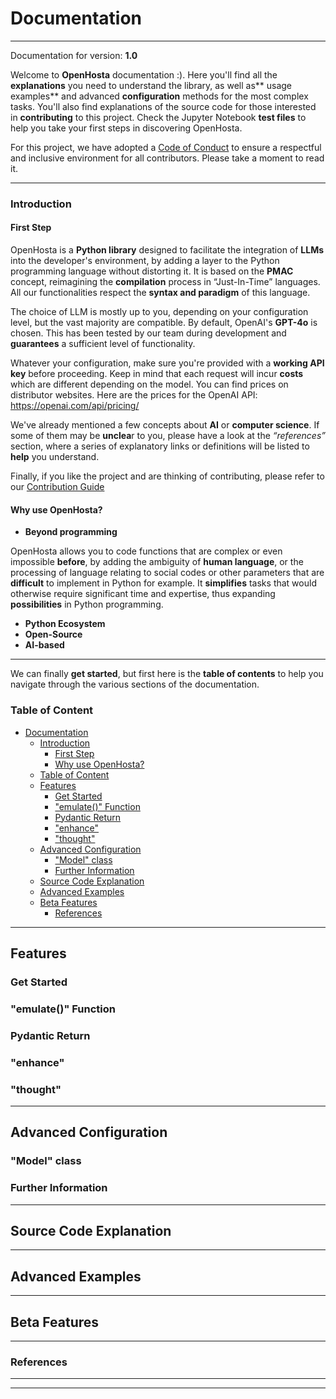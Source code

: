 # Documentation
___

Documentation for version: **1.0**

Welcome to **OpenHosta** documentation :). Here you'll find all the **explanations** you need to understand the library, as well as** usage examples** and advanced **configuration** methods for the most complex tasks. You'll also find explanations of the source code for those interested in **contributing** to this project. Check the Jupyter Notebook **test files** to help you take your first steps in discovering OpenHosta.

For this project, we have adopted a [Code of Conduct](CODE_OF_CONDUCT.md) to ensure a respectful and inclusive environment for all contributors. Please take a moment to read it.

___

### Introduction

#### First Step

OpenHosta is a **Python library** designed to facilitate the integration of **LLMs** into the developer's environment, by adding a layer to the Python programming language without distorting it. It is based on the **PMAC** concept, reimagining the **compilation** process in “Just-In-Time” languages. All our functionalities respect the **syntax and paradigm** of this language. 

The choice of LLM is mostly up to you, depending on your configuration level, but the vast majority are compatible. By default, OpenAI's **GPT-4o** is chosen. This has been tested by our team during development and **guarantees** a sufficient level of functionality. 

Whatever your configuration, make sure you're provided with a **working API key** before proceeding. Keep in mind that each request will incur **costs** which are different depending on the model. You can find prices on distributor websites. Here are the prices for the OpenAI API: https://openai.com/api/pricing/

We've already mentioned a few concepts about **AI** or **computer science**. If some of them may be **unclea**r to you, please have a look at the *“references”* section, where a series of explanatory links or definitions will be listed to **help** you understand.

Finally, if you like the project and are thinking of contributing, please refer to our [Contribution Guide](CONTRIBUTING.md)

#### Why use OpenHosta?

- **Beyond programming**

OpenHosta allows you to code functions that are complex or even impossible **before**, by adding the ambiguity of **human language**, or the processing of language relating to social codes or other parameters that are **difficult** to implement in Python for example. It **simplifies** tasks that would otherwise require significant time and expertise, thus expanding **possibilities** in Python programming.

- **Python Ecosystem**
- **Open-Source**
- **AI-based**

---

We can finally **get started**, but first here is the **table of contents** to help you navigate through the various sections of the documentation.

### Table of Content

- [Documentation](#documentation)
    - [Introduction](#introduction)
      - [First Step](#first-step)
      - [Why use OpenHosta?](#why-use-openhosta)
    - [Table of Content](#table-of-content)
  - [Features](#features)
    - [Get Started](#get-started)
    - ["emulate()" Function](#emulate-function)
    - [Pydantic Return](#pydantic-return)
    - ["enhance"](#enhance)
    - ["thought"](#thought)
  - [Advanced Configuration](#advanced-configuration)
    - ["Model" class](#model-class)
    - [Further Information](#further-information)
  - [Source Code Explanation](#source-code-explanation)
  - [Advanced Examples](#advanced-examples)
  - [Beta Features](#beta-features)
    - [References](#references)

---

## Features

### Get Started

### "emulate()" Function

### Pydantic Return 

### "enhance"

### "thought"

---

## Advanced Configuration

### "Model" class

### Further Information

---

## Source Code Explanation

---

## Advanced Examples

---

## Beta Features

---

### References

---

---